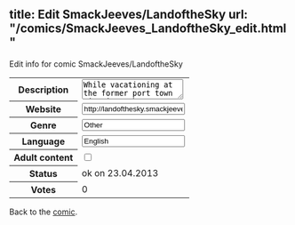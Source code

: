 title: Edit SmackJeeves/LandoftheSky
url: "/comics/SmackJeeves_LandoftheSky_edit.html"
---
Edit info for comic SmackJeeves/LandoftheSky

<form name="comic" action="http://gaepostmail.appengine.com/comic" name="post">
<table class="comicinfo">
<tr>
<th>Description</th><td><textarea name="description">While vacationing at the former port town Sin City, the young Fae princess Souri Ada Lodette discovers a mysterious heirloom in her possession. As she tries to understand what it is and where she has seen it before, she comes face to face with the notorious murderer known as Roo the Ripper, who just happens to be in search of the same object! Who exactly is this man... And why does he call her Solas?</textarea></td>
</tr>
<tr>
<th>Website</th><td><input type="text" name="url" value="http://landofthesky.smackjeeves.com/comics/"/></td>
</tr>
<tr>
<th>Genre</th><td><input type="text" name="genre" value="Other"/></td>
</tr>
<tr>
<th>Language</th><td><input type="text" name="language" value="English"/></td>
</tr>
<tr>
<th>Adult content</th><td><input type="checkbox" name="adult" value="adult" /></td>
</tr>
<tr>
<th>Status</th><td>ok on 23.04.2013</td>
</tr>
<tr>
<th>Votes</th><td>0</div></td>
</tr>
</table>
</form>

Back to the [comic](/comics/SmackJeeves_LandoftheSky.html).

